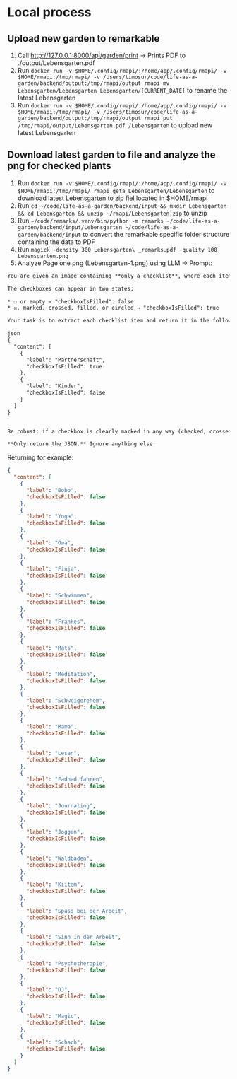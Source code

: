 # Local process

## Upload new garden to remarkable

1. Call http://127.0.0.1:8000/api/garden/print
   -> Prints PDF to ./output/Lebensgarten.pdf
2. Run `docker run -v $HOME/.config/rmapi/:/home/app/.config/rmapi/ -v $HOME/rmapi:/tmp/rmapi/ -v /Users/timosur/code/life-as-a-garden/backend/output:/tmp/rmapi/output rmapi mv Lebensgarten/Lebensgarten Lebensgarten/[CURRENT_DATE]` to rename the latest Lebensgarten
3. Run `docker run -v $HOME/.config/rmapi/:/home/app/.config/rmapi/ -v $HOME/rmapi:/tmp/rmapi/ -v /Users/timosur/code/life-as-a-garden/backend/output:/tmp/rmapi/output rmapi put /tmp/rmapi/output/Lebensgarten.pdf /Lebensgarten` to upload new latest Lebensgarten

## Download latest garden to file and analyze the png for checked plants

1. Run `docker run -v $HOME/.config/rmapi/:/home/app/.config/rmapi/ -v $HOME/rmapi:/tmp/rmapi/ rmapi geta Lebensgarten/Lebensgarten` to download latest Lebensgarten to zip fiel located in $HOME/rmapi
2. Run `cd ~/code/life-as-a-garden/backend/input && mkdir Lebensgarten && cd Lebensgarten && unzip ~/rmapi/Lebensgarten.zip` to unzip
3. Run `~/code/remarks/.venv/bin/python -m remarks ~/code/life-as-a-garden/backend/input/Lebensgarten ~/code/life-as-a-garden/backend/input` to convert the remarkable specific folder structure containing the data to PDF
4. Run `magick -density 300 Lebensgarten\ _remarks.pdf -quality 100 Lebensgarten.png`
5. Analyze Page one png (Lebensgarten-1.png) using LLM
   -> Prompt:

```txt
You are given an image containing **only a checklist**, where each item consists of a label and a checkbox.

The checkboxes can appear in two states:

* ☐ or empty → "checkboxIsFilled": false
* ☒, marked, crossed, filled, or circled → "checkboxIsFilled": true

Your task is to extract each checklist item and return it in the following JSON format:

json
{
  "content": [
    {
      "label": "Partnerschaft",
      "checkboxIsFilled": true
    },
    {
      "label": "Kinder",
      "checkboxIsFilled": false
    }
  ]
}


Be robust: if a checkbox is clearly marked in any way (checked, crossed, filled, or circled), treat it as "checkboxIsFilled": true.

**Only return the JSON.** Ignore anything else.
```

Returning for example:

```json
{
  "content": [
    {
      "label": "Bobo",
      "checkboxIsFilled": false
    },
    {
      "label": "Yoga",
      "checkboxIsFilled": false
    },
    {
      "label": "Oma",
      "checkboxIsFilled": false
    },
    {
      "label": "Finja",
      "checkboxIsFilled": false
    },
    {
      "label": "Schwimmen",
      "checkboxIsFilled": false
    },
    {
      "label": "Frankes",
      "checkboxIsFilled": false
    },
    {
      "label": "Mats",
      "checkboxIsFilled": false
    },
    {
      "label": "Meditation",
      "checkboxIsFilled": false
    },
    {
      "label": "Schweigerehem",
      "checkboxIsFilled": false
    },
    {
      "label": "Mama",
      "checkboxIsFilled": false
    },
    {
      "label": "Lesen",
      "checkboxIsFilled": false
    },
    {
      "label": "Fadhad fahren",
      "checkboxIsFilled": false
    },
    {
      "label": "Journaling",
      "checkboxIsFilled": false
    },
    {
      "label": "Joggen",
      "checkboxIsFilled": false
    },
    {
      "label": "Waldbaden",
      "checkboxIsFilled": false
    },
    {
      "label": "Kiitem",
      "checkboxIsFilled": false
    },
    {
      "label": "Spass bei der Arbeit",
      "checkboxIsFilled": false
    },
    {
      "label": "Sinn in der Arbeit",
      "checkboxIsFilled": false
    },
    {
      "label": "Psychotherapie",
      "checkboxIsFilled": false
    },
    {
      "label": "DJ",
      "checkboxIsFilled": false
    },
    {
      "label": "Magic",
      "checkboxIsFilled": false
    },
    {
      "label": "Schach",
      "checkboxIsFilled": false
    }
  ]
}
```
